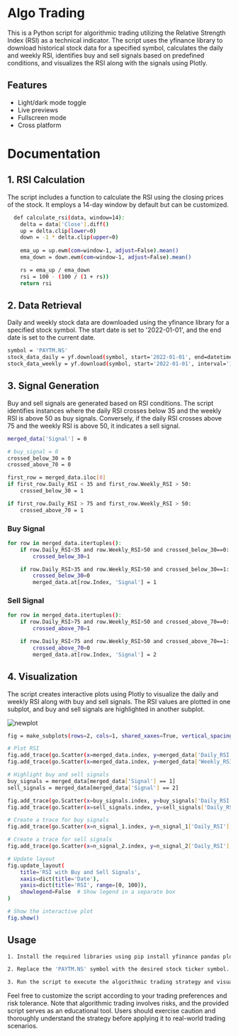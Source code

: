 
# Algo Trading

This is a Python script for algorithmic trading utilizing the Relative Strength Index (RSI) as a technical indicator. The script uses the yfinance library to download historical stock data for a specified symbol, calculates the daily and weekly RSI, identifies buy and sell signals based on predefined conditions, and visualizes the RSI along with the signals using Plotly.





## Features

- Light/dark mode toggle
- Live previews
- Fullscreen mode
- Cross platform


# Documentation

## 1. RSI Calculation 
The script includes a function to calculate the RSI using the closing prices of the stock. It employs a 14-day window by default but can be customized.

```bash
  def calculate_rsi(data, window=14):
    delta = data['Close'].diff()
    up = delta.clip(lower=0)
    down = -1 * delta.clip(upper=0)
    
    ema_up = up.ewm(com=window-1, adjust=False).mean()
    ema_down = down.ewm(com=window-1, adjust=False).mean()

    rs = ema_up / ema_down
    rsi = 100 - (100 / (1 + rs))
    return rsi
```
## 2. Data Retrieval
Daily and weekly stock data are downloaded using the yfinance library for a specified stock symbol. The start date is set to '2022-01-01', and the end date is set to the current date.

```bash
symbol = 'PAYTM.NS'
stock_data_daily = yf.download(symbol, start='2022-01-01', end=datetime.today().strftime('%Y-%m-%d'))
stock_data_weekly = yf.download(symbol, start='2022-01-01', interval='1wk', end=datetime.today().strftime('%Y-%m-%d'))
```
## 3. Signal Generation
Buy and sell signals are generated based on RSI conditions. The script identifies instances where the daily RSI crosses below 35 and the weekly RSI is above 50 as buy signals. Conversely, if the daily RSI crosses above 75 and the weekly RSI is above 50, it indicates a sell signal.

```bash
merged_data['Signal'] = 0

# buy_signal = 0
crossed_below_30 = 0
crossed_above_70 = 0

first_row = merged_data.iloc[0]
if first_row.Daily_RSI < 35 and first_row.Weekly_RSI > 50:
    crossed_below_30 = 1

if first_row.Daily_RSI > 75 and first_row.Weekly_RSI > 50:
    crossed_above_70 = 1
```

### Buy Signal
```bash
for row in merged_data.itertuples():
    if row.Daily_RSI<35 and row.Weekly_RSI>50 and crossed_below_30==0:
        crossed_below_30=1

    if row.Daily_RSI>35 and row.Weekly_RSI>50 and crossed_below_30==1:
        crossed_below_30=0
        merged_data.at[row.Index, 'Signal'] = 1
```

### Sell Signal
```bash
for row in merged_data.itertuples():
    if row.Daily_RSI>75 and row.Weekly_RSI>50 and crossed_above_70==0:
        crossed_above_70=1

    if row.Daily_RSI<75 and row.Weekly_RSI>50 and crossed_above_70==1:
        crossed_above_70=0
        merged_data.at[row.Index, 'Signal'] = 2
```

## 4. Visualization

The script creates interactive plots using Plotly to visualize the daily and weekly RSI along with buy and sell signals. The RSI values are plotted in one subplot, and buy and sell signals are highlighted in another subplot.

![newplot](https://github.com/Ayush21031/Algo-Trading/assets/108355333/0510344f-e099-476c-9b23-2e524e2bd7f7)

```bash
fig = make_subplots(rows=2, cols=1, shared_xaxes=True, vertical_spacing=0.1, subplot_titles=["RSI", "Buy and Sell Signals"])

# Plot RSI
fig.add_trace(go.Scatter(x=merged_data.index, y=merged_data['Daily_RSI'], name='Daily RSI', line=dict(color='blue')), row=1, col=1)
fig.add_trace(go.Scatter(x=merged_data.index, y=merged_data['Weekly_RSI'], name='Weekly RSI', line=dict(color='green')), row=1, col=1)

# Highlight buy and sell signals
buy_signals = merged_data[merged_data['Signal'] == 1]
sell_signals = merged_data[merged_data['Signal'] == 2]

fig.add_trace(go.Scatter(x=buy_signals.index, y=buy_signals['Daily_RSI'], mode='markers', name='Buy Signal', marker=dict(color='green', symbol='triangle-up', size=10)), row=1, col=1)
fig.add_trace(go.Scatter(x=sell_signals.index, y=sell_signals['Daily_RSI'], mode='markers', name='Sell Signal', marker=dict(color='red', symbol='triangle-down', size=10)), row=1, col=1)

# Create a trace for buy signals
fig.add_trace(go.Scatter(x=n_signal_1.index, y=n_signal_1['Daily_RSI'], mode='markers', name='Buy Signals', marker=dict(color='green', symbol='triangle-up', size=10)), row=2, col=1)

# Create a trace for sell signals
fig.add_trace(go.Scatter(x=n_signal_2.index, y=n_signal_2['Daily_RSI'], mode='markers', name='Sell Signals', marker=dict(color='red', symbol='triangle-down', size=10)), row=2, col=1)

# Update layout
fig.update_layout(
    title='RSI with Buy and Sell Signals',
    xaxis=dict(title='Date'),
    yaxis=dict(title='RSI', range=[0, 100]),
    showlegend=False  # Show legend in a separate box
)

# Show the interactive plot
fig.show()
```

## Usage


```bash
1. Install the required libraries using pip install yfinance pandas plotly.
```
```bash
2. Replace the 'PAYTM.NS' symbol with the desired stock ticker symbol.
```
```bash
3. Run the script to execute the algorithmic trading strategy and visualize the results.
```
Feel free to customize the script according to your trading preferences and risk tolerance. Note that algorithmic trading involves risks, and the provided script serves as an educational tool. Users should exercise caution and thoroughly understand the strategy before applying it to real-world trading scenarios.
